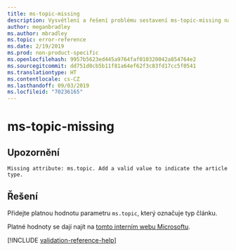 ```yaml
---
title: ms-topic-missing
description: Vysvětlení a řešení problému sestavení ms-topic-missing na webu Docs
author: meganbradley
ms.author: mbradley
ms.topic: error-reference
ms.date: 2/19/2019
ms.prod: non-product-specific
ms.openlocfilehash: 9957b5623ed445a9764faf010320042a854764e2
ms.sourcegitcommit: dd751d0cb5b11f81a64ef62f3c83fd17cc5f0541
ms.translationtype: HT
ms.contentlocale: cs-CZ
ms.lasthandoff: 09/03/2019
ms.locfileid: "70236165"
---
```

# <a name="ms-topic-missing"></a>ms-topic-missing

## <a name="warning"></a>Upozornění

`Missing attribute: ms.topic. Add a valid value to indicate the article type.`

## <a name="resolution"></a>Řešení

Přidejte platnou hodnotu parametru `ms.topic`, který označuje typ článku.

Platné hodnoty se dají najít na [tomto interním webu Microsoftu](https://docsmetadatatool.azurewebsites.net/allowlists).

<!--make sure to add this file to your includes folder and verify the path-->
[!INCLUDE [validation-reference-help](includes/validation-reference-help.md)]
